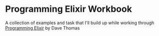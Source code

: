 # Programming Elixir Workbook

A collection of examples and task that I'll build up while working through
[Programming Elixir](https://pragprog.com/book/elixir/programming-elixir) by Dave Thomas
